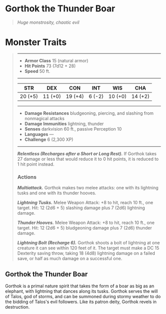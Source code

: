 # Gorthok the Thunder Boar
>*Huge monstrosity, chaotic evil*
# Monster Traits
>___
>- **Armor Class** 15 (natural armor)
>- **Hit Points** 73 (7d12 + 28)
>- **Speed** 50 ft.
>___
>|STR|DEX|CON|INT|WIS|CHA|
>|:---:|:---:|:---:|:---:|:---:|:---:|
>|20 (+5)|11 (+0)|19 (+4)|6 (-2)|10 (+0)|14 (+2)|
>___
>- **Damage Resistances** bludgeoning, piercing, and slashing from nonmagical attacks
>- **Damage Immunities** lightning, thunder
>- **Senses** darkvision 60 ft., passive Perception 10
>- **Languages** —
>- **Challenge** 6 (2,300 XP)
>___
>***Relentless (Recharges after a Short or Long Rest).*** If Gorthok takes 27 damage or less that would reduce it to 0 hit points, it is reduced to 1 hit point instead.  
>
>### Actions
>***Multiattack.*** Gorthok makes two melee attacks: one with its lightning tusks and one with its thunder hooves.  
>
>***Lightning Tusks.*** Melee Weapon Attack: +8 to hit, reach 10 ft., one target. Hit: 12 (2d6 + 5) slashing damage plus 7 (2d6) lightning damage.  
>
>***Thunder Hooves.*** Melee Weapon Attack: +8 to hit, reach 10 ft., one target. Hit: 12 (2d6 + 5) bludgeoning damage plus 7 (2d6) thunder damage.  
>
>***Lightning Bolt (Recharge 6).*** Gorthok shoots a bolt of lightning at one creature it can see within 120 feet of it. The target must make a DC 15 Dexterity saving throw, taking 18 (4d8) lightning damage on a failed save, or half as much damage on a successful one.
## Gorthok the Thunder Boar
Gorthok is a primal nature spirit that takes the form of a boar as big as an elephant, with lightning that dances along its tusks. Gorthok serves the will of Talos, god of storms, and can be summoned during stormy weather to do the bidding of Talos's evil followers. Like its patron deity, Gorthok revels in destruction.
